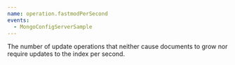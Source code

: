 ```yaml
---
name: operation.fastmodPerSecond
events:
  - MongoConfigServerSample
---
```


The number of update operations that neither cause documents to grow nor require updates to the index per second.